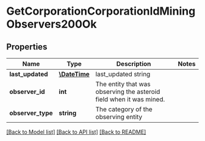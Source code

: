 # GetCorporationCorporationIdMiningObservers200Ok

## Properties
Name | Type | Description | Notes
------------ | ------------- | ------------- | -------------
**last_updated** | [**\DateTime**](\DateTime.md) | last_updated string | 
**observer_id** | **int** | The entity that was observing the asteroid field when it was mined. | 
**observer_type** | **string** | The category of the observing entity | 

[[Back to Model list]](../../README.md#documentation-for-models) [[Back to API list]](../../README.md#documentation-for-api-endpoints) [[Back to README]](../../README.md)

